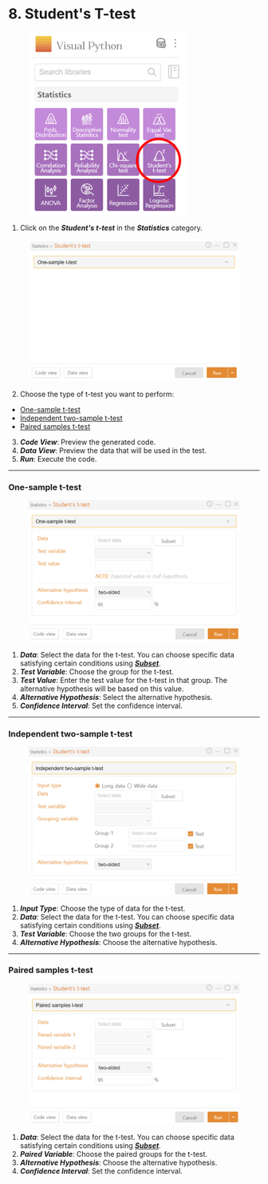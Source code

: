 # 8. Student's T-test

<figure><img src="../.gitbook/assets/image (303).png" alt="" width="319"><figcaption></figcaption></figure>

1. Click on the _**Student's t-test**_ in the _**Statistics**_ category.

<figure><img src="../.gitbook/assets/image (304).png" alt="" width="563"><figcaption></figcaption></figure>

2. Choose the type of t-test you want to perform:

* [One-sample t-test](8.-students-t-test.md#one-sample-t-test)
* [Independent two-sample t-test](8.-students-t-test.md#independent-two-sample-t-test)
* [Paired samples t-test](8.-students-t-test.md#paired-samples-t-test)

3. _**Code View**_: Preview the generated code.
4. _**Data View**_: Preview the data that will be used in the test.
5. _**Run**_: Execute the code.



***

### One-sample t-test

<figure><img src="../.gitbook/assets/image (305).png" alt="" width="563"><figcaption></figcaption></figure>

1. _**Data**_: Select the data for the t-test. You can choose specific data satisfying certain conditions using [_**Subset**_](../data-analysis/5.-subset.md).
2. _**Test Variable**_: Choose the group for the t-test.
3. _**Test Value**_: Enter the test value for the t-test in that group. The alternative hypothesis will be based on this value.
4. _**Alternative Hypothesis**_: Select the alternative hypothesis.
5. _**Confidence Interval**_: Set the confidence interval.



***

### Independent two-sample t-test

<figure><img src="../.gitbook/assets/image (306).png" alt="" width="563"><figcaption></figcaption></figure>

1. _**Input Type**_: Choose the type of data for the t-test.
2. _**Data**_: Select the data for the t-test. You can choose specific data satisfying certain conditions using [_**Subset**_](../data-analysis/5.-subset.md).
3. _**Test Variable**_: Choose the two groups for the t-test.
4. _**Alternative Hypothesis**_: Choose the alternative hypothesis.



***

### Paired samples t-test

<figure><img src="../.gitbook/assets/image (307).png" alt="" width="563"><figcaption></figcaption></figure>

1. _**Data**_: Select the data for the t-test. You can choose specific data satisfying certain conditions using [_**Subset**_](../data-analysis/5.-subset.md).
2. _**Paired Variable**_: Choose the paired groups for the t-test.
3. _**Alternative Hypothesis**_: Choose the alternative hypothesis.
4. _**Confidence Interval**_: Set the confidence interval.

